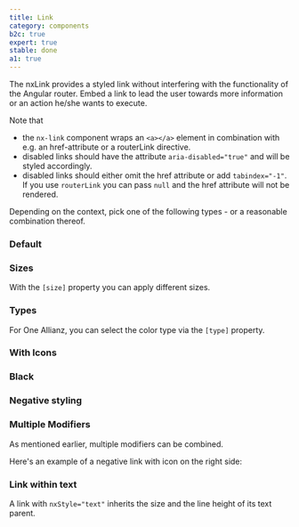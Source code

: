 ```yaml
---
title: Link
category: components
b2c: true
expert: true
stable: done
a1: true
---
```


The nxLink provides a styled link without interfering with the functionality of the Angular router. Embed a link to lead the user towards more information or an action he/she wants to execute.

Note that

-   the `nx-link` component wraps an `<a></a>` element in combination with e.g. an href-attribute or a routerLink directive.
-   disabled links should have the attribute `aria-disabled="true"` and will be styled accordingly.
-   disabled links should either omit the href attribute or add `tabindex="-1"`. If you use `routerLink` you can pass `null` and the href attribute will not be rendered.

Depending on the context, pick one of the following types - or a reasonable combination thereof.

### Default

<!-- example(link-default) -->

### Sizes

With the `[size]` property you can apply different sizes.

<!-- example(link-size) -->

<div class="docs-a1">

### Types

For One Allianz, you can select the color type via the `[type]` property.

<!-- example(link-type) -->

</div>

### With Icons

<!-- example(link-icons) -->

### Black

<!-- example(link-black) -->

### Negative styling

<!-- example(link-negative) -->

### Multiple Modifiers

As mentioned earlier, multiple modifiers can be combined.

Here's an example of a negative link with icon on the right side:

<!-- example(link-multiple) -->

### Link within text

A link with `nxStyle="text"` inherits the size and the line height of its text parent.

<!-- example(link-within-text) -->
